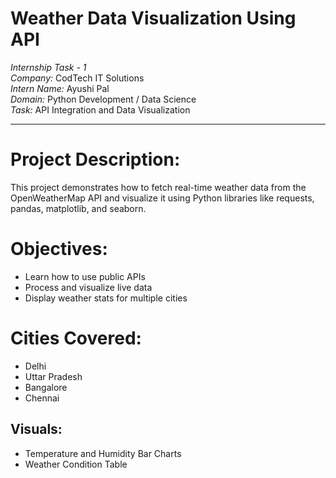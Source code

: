 # Weather Data Visualization Using API

*Internship Task - 1*  
*Company:* CodTech IT Solutions  
*Intern Name:* Ayushi Pal  
*Domain:* Python Development / Data Science  
*Task:* API Integration and Data Visualization  

---

# Project Description:
This project demonstrates how to fetch real-time weather data from the OpenWeatherMap API and visualize it using Python libraries like requests, pandas, matplotlib, and seaborn.

#  Objectives:
- Learn how to use public APIs
- Process and visualize live data
- Display weather stats for multiple cities

# Cities Covered:
- Delhi  
- Uttar Pradesh
- Bangalore  
- Chennai

##  Visuals:
- Temperature and Humidity Bar Charts
- Weather Condition Table


